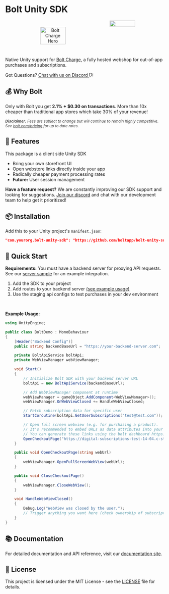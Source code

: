 # Bolt Unity SDK

<div align="center" style="display:flex;justify-content:center;margin-bottom:20px">
  <img src="https://res.cloudinary.com/dugcmkito/image/upload/v1744983998/bolt_accounts_2x_6c96bccd82.png" alt="Bolt Charge Hero" width="40%" style="padding:20px">

  <img src="https://cdn.sanity.io/images/fuvbjjlp/production/bd6440647fa19b1863cd025fa45f8dad98d33181-2000x2000.png" width="40%" />
</div>

Native Unity support for [Bolt Charge](https://www.bolt.com/charge), a fully hosted webshop for out-of-app purchases and subscriptions.

<div class="discord-link">
    Got Questions?
    <a href="https://discord.gg/BSUp9qjtnc" target="_blank" class="discord-link-anchor">
      <span class="discord-text mr-2">Chat with us on Discord</span>
      <span class="discord-icon-wrapper">
        <img src="https://help.bolt.com/images/brand/Discord-Symbol-White.svg" alt="Discord" class="discord-icon" width="15px">
      </span>
    </a>
  </div>


## 💰 Why Bolt

Only with Bolt you get **2.1% + $0.30 on transactions**. More than 10x cheaper than traditional app stores which take 30% of your revenue!


<p style="font-size:12px;font-style:italic;opacity:85%">
<strong>Disclaimer:</strong> Fees are subject to change but will continue to remain highly competitive. See <a href="https://www.bolt.com/pricing">bolt.com/pricing</a> for up to date rates.
</p>

## 🚀 Features

This package is a client side Unity SDK
- Bring your own storefront UI
- Open webstore links directly inside your app
- Radically cheaper payment processing rates
- **Future:** User session management

**Have a feature request?** We are constantly improving our SDK support and looking for suggestions. [Join our discord](https://discord.gg/BSUp9qjtnc) and chat with our development team to help get it prioritized!

## 📦 Installation

Add this to your Unity project's `manifest.json`:

```json
"com.yourorg.bolt-unity-sdk": "https://github.com/boltapp/bolt-unity-sdk.git"

```

## 🔧 Quick Start

**Requirements:** You must have a backend server for proxying API requests. See our [server sample](https://github.com/davidminin/bolt-gameserver-sample) for an example integration.

1. Add the SDK to your project
2. Add routes to your backend server [(see example usage)](https://github.com/davidminin/bolt-gameserver-sample/blob/main/example-usage.ts)
3. Use the staging api configs to test purchases in your dev environment

<br>

**Example Usage:**
```c#
using UnityEngine;

public class BoltDemo : MonoBehaviour
{
    [Header("Backend Config")]
    public string backendBaseUrl = "https://your-backend-server.com";

    private BoltApiService boltApi;
    private WebViewManager webViewManager;

    void Start()
    {
        // Initialize Bolt SDK with your backend server URL
        boltApi = new BoltApiService(backendBaseUrl);

        // Add WebViewManager component at runtime
        webViewManager = gameObject.AddComponent<WebViewManager>();
        webViewManager.OnWebViewClosed += HandleWebViewClosed;

        // Fetch subscription data for specific user
        StartCoroutine(boltApi.GetUserSubscriptions("test@test.com"));

        // Open full screen webview (e.g. for purchasing a product). 
        // It's recommended to embed URLs as data attributes into your in-game objects or to maintain a list using a helper class.
        // You can generate these links using the bolt dashboard https://help.bolt.com/products/bolt-charge/charge-setup/#set-up-your-products
        OpenCheckoutPage("https://digital-subscriptions-test-14-04.c-staging.bolt.com/c?u=SRZKjocdzkUmJfS2J7JNCQ&publishable_key=BQ9PKQksUGtj.Q9LwVLfV3WF4.32122926f7b9651a416a5099dc92dc2b4c87c8b922c114229f83b345d65f4695");
    }

    public void OpenCheckoutPage(string webUrl)
    {
        webViewManager.OpenFullScreenWebView(webUrl);
    }

    public void CloseCheckoutPage()
    {
        webViewManager.CloseWebView();
    }

    void HandleWebViewClosed()
    {
        Debug.Log("WebView was closed by the user.");
        // Trigger anything you want here (check ownership of subscription, refresh UI, resume game, etc.)
    }
}

```

## 📚 Documentation

For detailed documentation and API reference, visit our [documentation site](https://docs.bolt.com).


## 📄 License

This project is licensed under the MIT License - see the [LICENSE](LICENSE) file for details.
